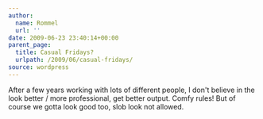 ```yaml
---
author:
  name: Rommel
  url: ''
date: 2009-06-23 23:40:14+00:00
parent_page:
  title: Casual Fridays?
  urlpath: /2009/06/casual-fridays/
source: wordpress
---
```


After a few years working with lots of different people, I don't believe in the look better / more professional, get better output. Comfy rules! But of course we gotta look good too, slob look not allowed.